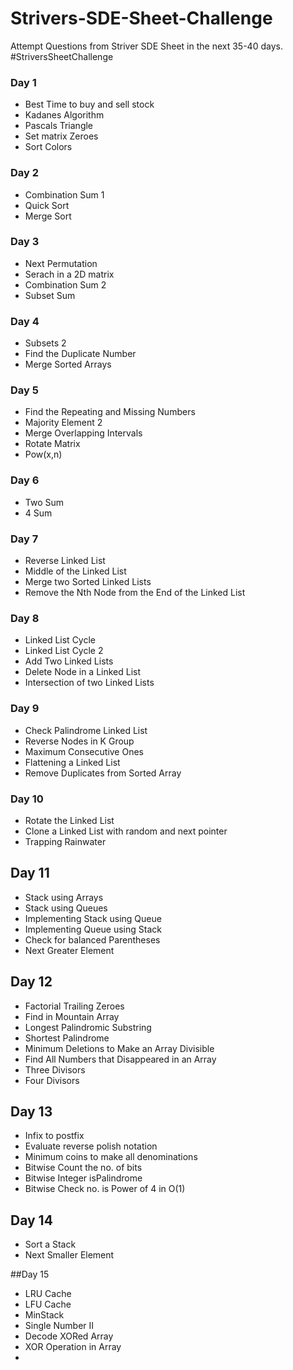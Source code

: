 # Strivers-SDE-Sheet-Challenge
Attempt Questions from Striver SDE Sheet in the next 35-40 days. #StriversSheetChallenge

### Day 1
- Best Time to buy and sell stock
- Kadanes Algorithm
- Pascals Triangle
- Set matrix Zeroes
- Sort Colors

### Day 2
- Combination Sum 1
- Quick Sort
- Merge Sort

### Day 3
- Next Permutation
- Serach in a 2D matrix
- Combination Sum 2
- Subset Sum

### Day 4
- Subsets 2
- Find the Duplicate Number
- Merge Sorted Arrays

### Day 5
- Find the Repeating and Missing Numbers
- Majority Element 2
- Merge Overlapping Intervals
- Rotate Matrix
- Pow(x,n)

### Day 6
- Two Sum
- 4 Sum

### Day 7
- Reverse Linked List
- Middle of the Linked List
- Merge two Sorted Linked Lists
- Remove the Nth Node from the End of the Linked List

### Day 8
- Linked List Cycle
- Linked List Cycle 2
- Add Two Linked Lists
- Delete Node in a Linked List
- Intersection of two Linked Lists

### Day 9
- Check Palindrome Linked List
- Reverse Nodes in K Group
- Maximum Consecutive Ones
- Flattening a Linked List
- Remove Duplicates from Sorted Array

### Day 10
- Rotate the Linked List
- Clone a Linked List with random and next pointer
- Trapping Rainwater

## Day 11
- Stack using Arrays
- Stack using Queues
- Implementing Stack using Queue
- Implementing Queue using Stack
- Check for balanced Parentheses
- Next Greater Element

## Day 12
- Factorial Trailing Zeroes
- Find in Mountain Array
- Longest Palindromic Substring
- Shortest Palindrome
- Minimum Deletions to Make an Array Divisible
- Find All Numbers that Disappeared in an Array
- Three Divisors
- Four Divisors

## Day 13
- Infix to postfix
- Evaluate reverse polish notation
- Minimum coins to make all denominations
- Bitwise Count the no. of bits
- Bitwise Integer isPalindrome
- Bitwise Check no. is Power of 4 in O(1)

## Day 14
- Sort a Stack
- Next Smaller Element

##Day 15
- LRU Cache
- LFU Cache
- MinStack
- Single Number II
- Decode XORed Array
- XOR Operation in Array
- 

